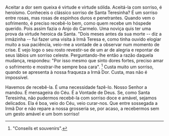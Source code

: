 Aceitar a dor sem queixa é virtude e virtude sólida. Aceitá-la com sorriso, é heroísmo. Conheceis o clássico sorriso de Santa Teresinha? É um sorriso entre rosas, mas rosas de espinhos duros e penetrantes. Quando vem o sofrimento, é preciso recebê-lo bem, como quem recebe um hóspede querido. Pois assim fazia o Anjo do Carmelo. Uma noviça quis ter uma prova da virtude heroica da Santa. "Dois meses antes da sua morte -- diz a irmãzinha -- fui fazer uma visita à Irmã Teresa e, como tinha ouvido elogiar muito a sua paciência, veio-me a vontade de a observar num momento de crise. E vejo logo o seu rosto revestir-se de um ar de alegria e repontar de seus lábios um sorriso celeste. Perguntando-lhe então a razão daquela mudança, respondeu: "Por isso mesmo que sinto dores fortes, preciso amar o sofrimento e mostrar-lhe sempre boa cara". [^1] Custa muito um sorriso, quando se apresenta à nossa fraqueza a Irmã Dor. Custa, mas não é impossível.

Havemos de recebê-la. É uma necessidade fazê-lo. Nosso Senhor a mandou. É mensageira do Céu. É a Vontade de Deus. Se, como Santa Teresinha, não pudermos recebê-la com sorriso doce e amável, sejamos delicados. Ela é boa, veio do Céu, veio curar-nos. Que entre sossegada a Irmã Dor e não repare a nossa grosseria se, por acaso, a recebermos sem um gesto amável e um bom sorriso!

[^1]: "Conseils et souvenirs".